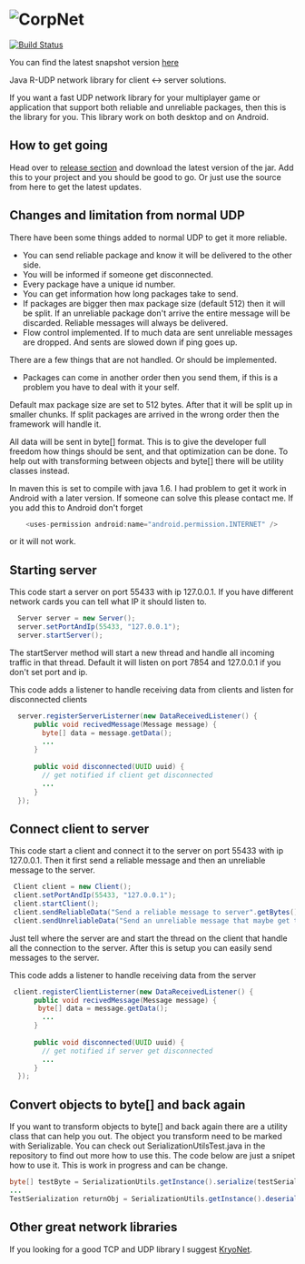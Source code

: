 ![CorpNet](http://www.corpwar.net/wp-content/uploads/2014/10/corpnet.png)
=======

[![Build Status](http://90.230.165.227:7890/buildStatus/icon?job=CorpNet)](http://90.230.165.227:7890/job/CorpNet/)

You can find the latest snapshot version [here](http://90.230.165.227:7890/job/CorpNet/lastBuild/net.corpwar.lib$corpnet/) 

Java R-UDP network library for client <-> server solutions.

If you want a fast UDP network library for your multiplayer game or application that support both reliable and unreliable packages, then this is the library for you.
This library work on both desktop and on Android.

## How to get going

Head over to [release section](https://github.com/CorpWar/CorpNet/releases) and download the latest version of the jar. Add this to your project and you should be good to go. Or just use the source from here to get the latest updates.

## Changes and limitation from normal UDP

There have been some things added to normal UDP to get it more reliable.

- You can send reliable package and know it will be delivered to the other side.
- You will be informed if someone get disconnected.
- Every package have a unique id number.
- You can get information how long packages take to send.
- If packages are bigger then max package size (default 512) then it will be split. If an unreliable package don't arrive the entire message will be discarded. Reliable messages will always be delivered.
- Flow control implemented. If to much data are sent unreliable messages are dropped. And sents are slowed down if ping goes up.
 
There are a few things that are not handled. Or should be implemented.

- Packages can come in another order then you send them, if this is a problem you have to deal with it your self.

Default max package size are set to 512 bytes. After that it will be split up in smaller chunks.
If split packages are arrived in the wrong order then the framework will handle it.

All data will be sent in byte[] format. This is to give the developer full freedom how things should be sent, and that optimization can be done. To help out with transforming between objects and byte[] there will be utility classes instead.

In maven this is set to compile with java 1.6. I had problem to get it work in Android with a later version. If someone can solve this please contact me.
If you add this to Android don't forget 
```Java
    <uses-permission android:name="android.permission.INTERNET" />
 ```
 or it will not work.
 
## Starting server

This code start a server on port 55433 with ip 127.0.0.1. If you have different network cards you can tell what IP it should listen to.

```Java
  Server server = new Server();
  server.setPortAndIp(55433, "127.0.0.1");
  server.startServer();
```

The startServer method will start a new thread and handle all incoming traffic in that thread.
Default it will listen on port 7854 and 127.0.0.1 if you don't set port and ip.

This code adds a listener to handle receiving data from clients and listen for disconnected clients
```Java
  server.registerServerListerner(new DataReceivedListener() {
      public void recivedMessage(Message message) {
        byte[] data = message.getData();
        ...
      }
      
      public void disconnected(UUID uuid) {
        // get notified if client get disconnected
        ...      
      }
  });
```

## Connect client to server

This code start a client and connect it to the server on port 55433 with ip 127.0.0.1.
Then it first send a reliable message and then an unreliable message to the server.
```Java
 Client client = new Client();
 client.setPortAndIp(55433, "127.0.0.1");
 client.startClient();
 client.sendReliableData("Send a reliable message to server".getBytes());
 client.sendUnreliableData("Send an unreliable message that maybe get to the server".getBytes());
```

Just tell where the server are and start the thread on the client that handle all the connection to the server.
After this is setup you can easily send messages to the server.

This code adds a listener to handle receiving data from the server
```Java
 client.registerClientListerner(new DataReceivedListener() {
      public void recivedMessage(Message message) {
       byte[] data = message.getData();
        ...
      }
      
      public void disconnected(UUID uuid) {
        // get notified if server get disconnected
        ...      
      }
  });
```

## Convert objects to byte[] and back again
If you want to transform objects to byte[] and back again there are a utility class that can help you out. The object you transform need to be marked with Serializable. You can check out SerializationUtilsTest.java in the repository to find out more how to use this. The code below are just a snipet how to use it. This is work in progress and can be change.

```Java
byte[] testByte = SerializationUtils.getInstance().serialize(testSerialization);
...
TestSerialization returnObj = SerializationUtils.getInstance().deserialize(testByte);
```

## Other great network libraries
If you looking for a good TCP and UDP library I suggest [KryoNet](https://github.com/EsotericSoftware/kryonet).
